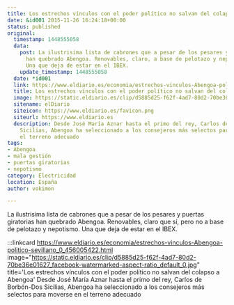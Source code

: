 ```yaml
---
title: Los estrechos vínculos con el poder político no salvan del colapso a Abengoa
date: &id001 2015-11-26 16:24:18+00:00
status: published
original:
  timestamp: 1448555058
  data:
    post: La ilustrisima lista de cabrones que a pesar de los pesares y puertas giratorias
      han quebrado Abengoa. Renovables, claro, a base de pelotazo y nepotismo, no.
      Una que deja de estar en el IBEX.
    update_timestamp: 1448555058
  date: *id001
  link: https://www.eldiario.es/economia/estrechos-vinculos-Abengoa-politico-sevillano_0_456005422.html
  title: Los estrechos vínculos con el poder político no salvan del colapso a Abengoa
  image: https://static.eldiario.es/clip/d5885d25-f62f-4ad7-80d2-70be36e01627_facebook-watermarked-aspect-ratio_default_0.jpg
  sitename: elDiario
  siteicon: https://www.eldiario.es/favicon.png
  siteurl: https://www.eldiario.es
  description: Desde José María Aznar hasta el primo del rey, Carlos de Borbón-Dos
    Sicilias, Abengoa ha seleccionado a los consejeros más selectos para moverse en
    el terreno adecuado
tags:
- Abengoa
- mala gestión
- puertas giratorias
- nepotismo
category: Electricidad
location: España
author: vokimon

---
```

La ilustrisima lista de cabrones que a pesar de los pesares y puertas giratorias han quebrado Abengoa.
Renovables, claro que sí, pero no a base de pelotazo y nepotismo.
Una que deja de estar en el IBEX.

:::linkcard https://www.eldiario.es/economia/estrechos-vinculos-Abengoa-politico-sevillano_0_456005422.html image="https://static.eldiario.es/clip/d5885d25-f62f-4ad7-80d2-70be36e01627_facebook-watermarked-aspect-ratio_default_0.jpg" title='Los estrechos vínculos con el poder político no salvan del colapso a Abengoa'
    Desde José María Aznar hasta el primo del rey, Carlos de Borbón-Dos Sicilias, Abengoa ha seleccionado a los consejeros más selectos para moverse en el terreno adecuado

